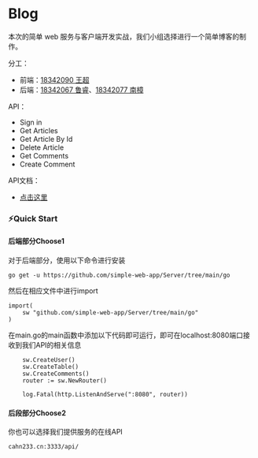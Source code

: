 # Blog
本次的简单 web 服务与客户端开发实战，我们小组选择进行一个简单博客的制作。

分工：

- 前端：[18342090 王超]()
- 后端：[18342067 鲁睿](./md/18342067.md)、[18342077 南樟](./md/18342077.md)

API：

- Sign in
- Get Articles
- Get Article By Id
- Delete Article
- Get Comments
- Create Comment

API文档：

- [点击这里](https://simple-web-app.github.io/)

### :zap:Quick Start

#### 后端部分Choose1

对于后端部分，使用以下命令进行安装

```
go get -u https://github.com/simple-web-app/Server/tree/main/go
```

然后在相应文件中进行import

```
import(
	sw "github.com/simple-web-app/Server/tree/main/go"
)
```

在main.go的main函数中添加以下代码即可运行，即可在localhost:8080端口接收到我们API的相关信息

```
	sw.CreateUser()
	sw.CreateTable()
	sw.CreateComments()
	router := sw.NewRouter()

	log.Fatal(http.ListenAndServe(":8080", router))
```

#### 后段部分Choose2

你也可以选择我们提供服务的在线API

```
cahn233.cn:3333/api/
```

